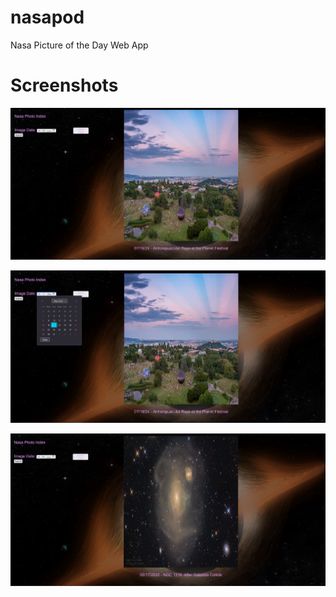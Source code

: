 # nasapod
Nasa Picture of the Day Web App



# Screenshots

![](/screenshots/nasa1.png)






![](/screenshots/nasa2.png)






![](/screenshots/nasa3.png)
